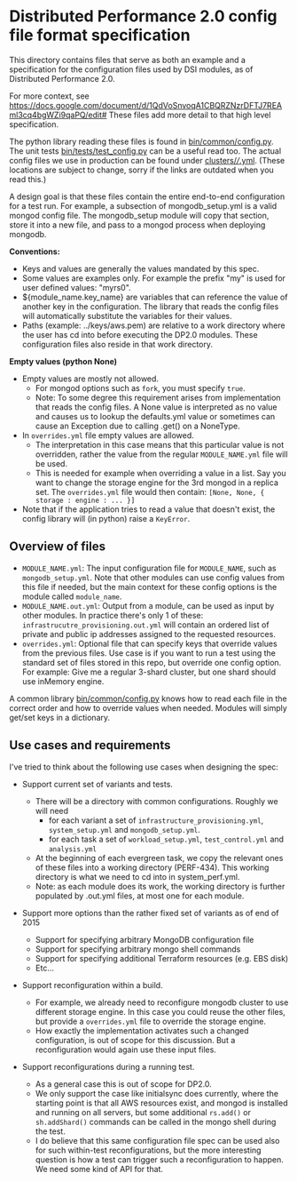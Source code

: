 Distributed Performance 2.0 config file format specification
=============================================================

This directory contains files that serve as both an example and a
specification for the configuration files used by DSI modules, as of
Distributed Performance 2.0.

For more context, see https://docs.google.com/document/d/1QdVoSnvoqA1CBQRZNzrDFTJ7REAml3cq4bgWZi9qaPQ/edit#
These files add more detail to that high level specification.

The python library reading these files is found in [bin/common/config.py](../../bin/common/config.py).
The unit tests [bin/tests/test_config.py](../../bin/tests/test_config.py) can be a useful read too.
The actual config files we use in production can be found under [clusters/*/*.yml](../../clusters/).
(These locations are subject to change, sorry if the links are outdated when you read this.)

A design goal is that these files contain the entire end-to-end configuration for a test run. For
example, a subsection of mongodb_setup.yml is a valid mongod config file.
The mongodb_setup module will copy that section, store it into a new file, and pass to a mongod
process when deploying mongodb.

**Conventions:**
* Keys and values are generally the values mandated by this spec.
* Some values are examples only. For example the prefix "my" is used for user defined values: "myrs0".
* ${module_name.key_name} are variables that can reference the value of another key in the 
  configuration. The library that reads the config files will automatically substitute the
  variables for their values.
* Paths (example: ../keys/aws.pem) are relative to a work directory where the user has cd into 
  before executing the DP2.0 modules. These configuration files also reside in that work directory.

**Empty values (python None)**

* Empty values are mostly not allowed.
  * For mongod options such as `fork`, you must specify `true`.
  * Note: To some degree this requirement arises from implementation that reads the config files.
    A None value is interpreted as no value and causes us to lookup the defaults.yml value or
    sometimes can cause an Exception due to calling .get() on a NoneType.
* In `overrides.yml` file empty values are allowed.
  * The interpretation in this case means that this particular value is not overridden, rather
    the value from the regular `MODULE_NAME.yml` file will be used.
  * This is needed for example when overriding a value in a list. Say you want to change the storage
    engine for the 3rd mongod in a replica set. The `overrides.yml` file would then contain:
    `[None, None, { storage : engine : ... }]`
* Note that if the application tries to read a value that doesn't exist, the config library will
  (in python) raise a `KeyError`.

Overview of files
-----------------

* `MODULE_NAME.yml`: The input configuration file for `MODULE_NAME`, such as
  `mongodb_setup.yml`. Note that other modules can use config values from this
  file if needed, but the main context for these config options is the module
  called `module_name`.
* `MODULE_NAME.out.yml`: Output from a module, can be used as input by other
   modules. In practice there's only 1 of these:
   `infrastrucutre_provisioning.out.yml` will contain an ordered list of private
   and public ip addresses assigned to the requested resources.
* `overrides.yml`: Optional file that can specify keys that override
  values from the previous files. Use case is if you want to run a test using
  the standard set of files stored in this repo, but override one config option.
  For example: Give me a regular 3-shard cluster, but one shard should use
  inMemory engine.

A common library [bin/common/config.py](../../bin/common/config.py) knows how to read each file in 
the correct order and how to override values when needed. Modules will simply get/set keys in a 
dictionary.

Use cases and requirements
--------------------------

I've tried to think about the following use cases when designing the spec:

* Support current set of variants and tests.
  * There will be a directory with common configurations. Roughly we will need
    * for each variant a set of `infrastructure_provisioning.yml`,
      `system_setup.yml` and `mongodb_setup.yml`.
    * for each task a set of `workload_setup.yml`,
      `test_control.yml` and `analysis.yml`
  * At the beginning of each evergreen task, we copy the relevant ones
    of these files into a working directory (PERF-434). This working directory 
    is what we need to cd into in system_perf.yml.
  * Note: as each module does its work, the working directory is further populated
    by .out.yml files, at most one for each module.

* Support more options than the rather fixed set of variants as of end of 2015
  * Support for specifying arbitrary MongoDB configuration file
  * Support for specifying arbitrary mongo shell commands
  * Support for specifying additional Terraform resources (e.g. EBS disk)
  * Etc...

* Support reconfiguration within a build.
  * For example, we already need to reconfigure mongodb cluster to use
    different storage engine. In this case you could reuse the other
    files, but provide a `overrides.yml` file to override
    the storage engine.
  * How exactly the implementation activates such a changed configuration, is 
    out of scope for this discussion. But a reconfiguration would again use these 
    input files.

* Support reconfigurations during a running test.
  * As a general case this is out of scope for DP2.0.
  * We only support the case like initialsync does currently, where the starting
    point is that all AWS resources exist, and mongod is installed and running
    on all servers, but some additional `rs.add()` or `sh.addShard()` commands
    can be called in the mongo shell during the test.
  * I do believe that this same configuration file spec can be used also for
    such within-test reconfigurations, but the more interesting question is
    how a test can trigger such a reconfiguration to happen. We need some kind
    of API for that.
